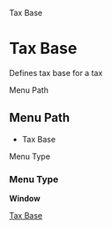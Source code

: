 
Tax Base
# Tax Base


Defines tax base for a tax

Menu Path
## Menu Path



- Tax Base

Menu Type
### Menu Type

**Window**


[Tax Base](../../window-tax-base.md)